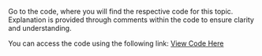 Go to the code, where you will find the respective code for this topic. Explanation is provided through comments within the code to ensure clarity and understanding.

You can access the code using the following link:
[View Code Here]()


